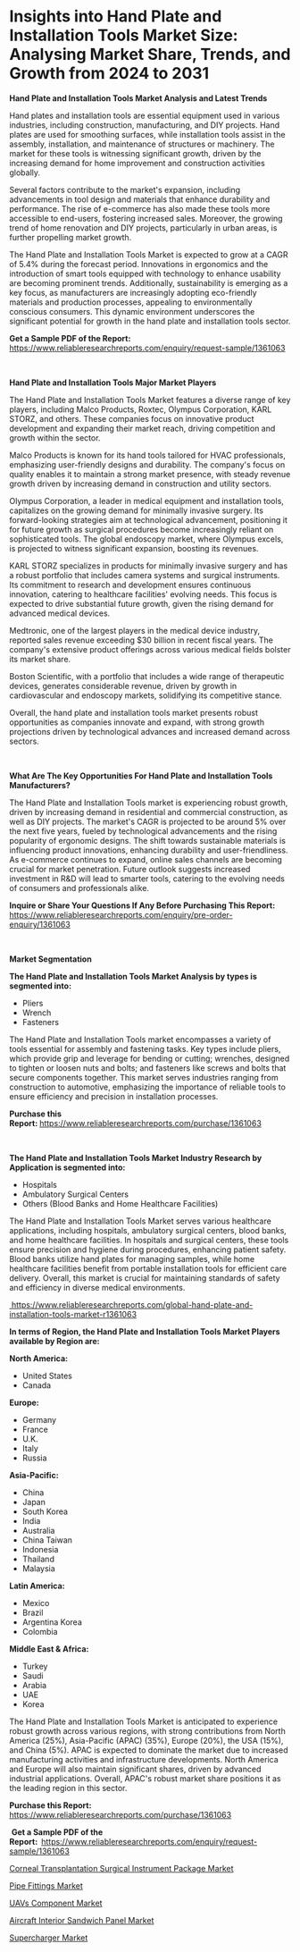 <p><h1>Insights into Hand Plate and Installation Tools Market Size: Analysing Market Share, Trends, and Growth from 2024 to 2031</h1></p><p><strong>Hand Plate and Installation Tools Market Analysis and Latest Trends</strong></p>
<p><p>Hand plates and installation tools are essential equipment used in various industries, including construction, manufacturing, and DIY projects. Hand plates are used for smoothing surfaces, while installation tools assist in the assembly, installation, and maintenance of structures or machinery. The market for these tools is witnessing significant growth, driven by the increasing demand for home improvement and construction activities globally.</p><p>Several factors contribute to the market's expansion, including advancements in tool design and materials that enhance durability and performance. The rise of e-commerce has also made these tools more accessible to end-users, fostering increased sales. Moreover, the growing trend of home renovation and DIY projects, particularly in urban areas, is further propelling market growth.</p><p>The Hand Plate and Installation Tools Market is expected to grow at a CAGR of 5.4% during the forecast period. Innovations in ergonomics and the introduction of smart tools equipped with technology to enhance usability are becoming prominent trends. Additionally, sustainability is emerging as a key focus, as manufacturers are increasingly adopting eco-friendly materials and production processes, appealing to environmentally conscious consumers. This dynamic environment underscores the significant potential for growth in the hand plate and installation tools sector.</p></p>
<p><strong>Get a Sample PDF of the Report:&nbsp;</strong> <a href="https://www.reliableresearchreports.com/enquiry/request-sample/1361063">https://www.reliableresearchreports.com/enquiry/request-sample/1361063</a></p>
<p>&nbsp;</p>
<p><strong>Hand Plate and Installation Tools Major Market Players</strong></p>
<p><p>The Hand Plate and Installation Tools Market features a diverse range of key players, including Malco Products, Roxtec, Olympus Corporation, KARL STORZ, and others. These companies focus on innovative product development and expanding their market reach, driving competition and growth within the sector.</p><p>Malco Products is known for its hand tools tailored for HVAC professionals, emphasizing user-friendly designs and durability. The company's focus on quality enables it to maintain a strong market presence, with steady revenue growth driven by increasing demand in construction and utility sectors.</p><p>Olympus Corporation, a leader in medical equipment and installation tools, capitalizes on the growing demand for minimally invasive surgery. Its forward-looking strategies aim at technological advancement, positioning it for future growth as surgical procedures become increasingly reliant on sophisticated tools. The global endoscopy market, where Olympus excels, is projected to witness significant expansion, boosting its revenues.</p><p>KARL STORZ specializes in products for minimally invasive surgery and has a robust portfolio that includes camera systems and surgical instruments. Its commitment to research and development ensures continuous innovation, catering to healthcare facilities' evolving needs. This focus is expected to drive substantial future growth, given the rising demand for advanced medical devices.</p><p>Medtronic, one of the largest players in the medical device industry, reported sales revenue exceeding $30 billion in recent fiscal years. The company's extensive product offerings across various medical fields bolster its market share. </p><p>Boston Scientific, with a portfolio that includes a wide range of therapeutic devices, generates considerable revenue, driven by growth in cardiovascular and endoscopy markets, solidifying its competitive stance.</p><p>Overall, the hand plate and installation tools market presents robust opportunities as companies innovate and expand, with strong growth projections driven by technological advances and increased demand across sectors.</p></p>
<p>&nbsp;</p>
<p><strong>What Are The Key Opportunities For Hand Plate and Installation Tools Manufacturers?</strong></p>
<p><p>The Hand Plate and Installation Tools market is experiencing robust growth, driven by increasing demand in residential and commercial construction, as well as DIY projects. The market's CAGR is projected to be around 5% over the next five years, fueled by technological advancements and the rising popularity of ergonomic designs. The shift towards sustainable materials is influencing product innovations, enhancing durability and user-friendliness. As e-commerce continues to expand, online sales channels are becoming crucial for market penetration. Future outlook suggests increased investment in R&D will lead to smarter tools, catering to the evolving needs of consumers and professionals alike.</p></p>
<p><strong>Inquire or Share Your Questions If Any Before Purchasing This Report:</strong> <a href="https://www.reliableresearchreports.com/enquiry/pre-order-enquiry/1361063">https://www.reliableresearchreports.com/enquiry/pre-order-enquiry/1361063</a></p>
<p>&nbsp;</p>
<p><strong>Market Segmentation</strong></p>
<p><strong>The Hand Plate and Installation Tools Market Analysis by types is segmented into:</strong></p>
<p><ul><li>Pliers</li><li>Wrench</li><li>Fasteners</li></ul></p>
<p><p>The Hand Plate and Installation Tools market encompasses a variety of tools essential for assembly and fastening tasks. Key types include pliers, which provide grip and leverage for bending or cutting; wrenches, designed to tighten or loosen nuts and bolts; and fasteners like screws and bolts that secure components together. This market serves industries ranging from construction to automotive, emphasizing the importance of reliable tools to ensure efficiency and precision in installation processes.</p></p>
<p><strong>Purchase this Report:&nbsp;</strong><a href="https://www.reliableresearchreports.com/purchase/1361063">https://www.reliableresearchreports.com/purchase/1361063</a></p>
<p>&nbsp;</p>
<p><strong>The Hand Plate and Installation Tools Market Industry Research by Application is segmented into:</strong></p>
<p><ul><li>Hospitals</li><li>Ambulatory Surgical Centers</li><li>Others (Blood Banks and Home Healthcare Facilities)</li></ul></p>
<p><p>The Hand Plate and Installation Tools Market serves various healthcare applications, including hospitals, ambulatory surgical centers, blood banks, and home healthcare facilities. In hospitals and surgical centers, these tools ensure precision and hygiene during procedures, enhancing patient safety. Blood banks utilize hand plates for managing samples, while home healthcare facilities benefit from portable installation tools for efficient care delivery. Overall, this market is crucial for maintaining standards of safety and efficiency in diverse medical environments.</p></p>
<p><a href="https://www.reliableresearchreports.com/global-hand-plate-and-installation-tools-market-r1361063">&nbsp;https://www.reliableresearchreports.com/global-hand-plate-and-installation-tools-market-r1361063</a></p>
<p><strong>In terms of Region, the Hand Plate and Installation Tools Market Players available by Region are:</strong></p>
<p>
    <p> <strong> North America: </strong>
        <ul>
            <li>United States</li>
            <li>Canada</li>
        </ul>
        </p> 
    <p> <strong> Europe: </strong>
        <ul>
            <li>Germany</li>
            <li>France</li>
            <li>U.K.</li>
            <li>Italy</li>
            <li>Russia</li>
        </ul>
        </p> 
    <p> <strong> Asia-Pacific: </strong>
        <ul>
            <li>China</li>
            <li>Japan</li>
            <li>South Korea</li>
            <li>India</li>
            <li>Australia</li>
            <li>China Taiwan</li>
            <li>Indonesia</li>
            <li>Thailand</li>
            <li>Malaysia</li>
        </ul>
        </p> 
    <p> <strong> Latin America: </strong>
        <ul>
            <li>Mexico</li>
            <li>Brazil</li>
            <li>Argentina Korea</li>
            <li>Colombia</li>
        </ul>
        </p> 
    <p> <strong> Middle East & Africa: </strong>
        <ul>
            <li>Turkey</li>
            <li>Saudi</li>
            <li>Arabia</li>
            <li>UAE</li>
            <li>Korea</li>
        </ul>
    </p>
    </p>
<p><p>The Hand Plate and Installation Tools Market is anticipated to experience robust growth across various regions, with strong contributions from North America (25%), Asia-Pacific (APAC) (35%), Europe (20%), the USA (15%), and China (5%). APAC is expected to dominate the market due to increased manufacturing activities and infrastructure developments. North America and Europe will also maintain significant shares, driven by advanced industrial applications. Overall, APAC's robust market share positions it as the leading region in this sector.</p></p>
<p><strong>Purchase this Report: </strong><a href="https://www.reliableresearchreports.com/purchase/1361063">https://www.reliableresearchreports.com/purchase/1361063</a></p>
<p>&nbsp;<strong>Get a Sample PDF of the Report:&nbsp;&nbsp;</strong><a href="https://www.reliableresearchreports.com/enquiry/request-sample/1361063">https://www.reliableresearchreports.com/enquiry/request-sample/1361063</a></p>
<p><strong></strong></p>
<p><p><a href="https://github.com/mharielmesa/Market-Research-Report-List-5/blob/main/corneal-transplantation-surgical-instrument-package-market.md">Corneal Transplantation Surgical Instrument Package Market</a></p><p><a href="https://www.linkedin.com/pulse/pipe-fittings-market-size-growing-cagr-10-report-covers-analysis-svdif?trackingId=A5bH3%2BfAS3S1zAZzJvK0WQ%3D%3D">Pipe Fittings Market</a></p><p><a href="https://github.com/MatthewHernandez403/Market-Research-Report-List-1/blob/main/uavs-component-market.md">UAVs Component Market</a></p><p><a href="https://issuu.com/reportprime-2/docs/aircraft-interior-sandwich-panel-ma_18c5997992be21">Aircraft Interior Sandwich Panel Market</a></p><p><a href="https://www.linkedin.com/pulse/market-dynamics-future-trends-global-supercharger-sector-forecasted-hl7if?trackingId=PUSXFOLuQcaJFIaoeidjrQ%3D%3D">Supercharger Market</a></p></p>